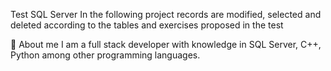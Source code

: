 Test SQL Server
In the following project records are modified, selected and deleted according to the tables and exercises proposed in the test

🚀 About me
I am a full stack developer with knowledge in SQL Server, C++, Python among other programming languages.